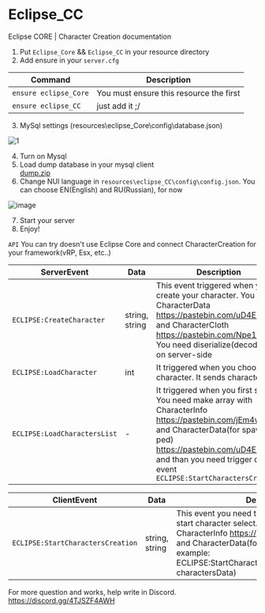 # Eclipse_CC
Eclipse CORE | Character Creation documentation

1. Put `Eclipse_Core` && `Eclipse_CC` in your resource directory
2. Add ensure in your `server.cfg`


| Command | Description |
| --- | --- |
| `ensure eclipse_Core` | You must ensure this resource the first |
| `ensure eclipse_CC` | just add it ;/ |

3. MySql settings (resources\eclipse_Core\config\database.json)


  ![1](https://user-images.githubusercontent.com/36680471/114997401-759f4a80-9ea8-11eb-8b81-ba096d1c6e6b.PNG)
  
4. Turn on Mysql 
5. Load dump database in your mysql client  
[dump.zip](https://github.com/douglasprod/Eclipse_CC/files/6323759/dump.zip)
6. Change NUI language in `resources\eclipse_CC\config\config.json`. You can choose EN(English) and RU(Russian), for now

![image](https://user-images.githubusercontent.com/36680471/114999878-ea738400-9eaa-11eb-8f45-7a1fcdf928db.png)

7. Start your server
8. Enjoy!



`API`
You can try doesn't use Eclipse Core and connect CharacterCreation for your framework(vRP, Esx, etc..)

| ServerEvent | Data | Description |
| --- | --- | --- |
| `ECLIPSE:CreateCharacter`| string, string | This event triggered when you create your character. You get CharacterData https://pastebin.com/uD4EUVC5 and CharacterCloth https://pastebin.com/Npe1MEnK. You need diserialize(decode) it on server-side  |
| `ECLIPSE:LoadCharacter` | int | It triggered when you choose character. It sends character id |
| `ECLIPSE:LoadCharactersList` | - | It triggered when you first spawn. You need make array with CharacterInfo https://pastebin.com/jEm4wrBM and CharacterData(for spawn ped) https://pastebin.com/uD4EUVC5 and than you need trigger client event `ECLIPSE:StartCharactersCreation` |

| ClientEvent | Data | Description |
| --- | --- | --- |
| `ECLIPSE:StartCharactersCreation`| string, string | This event you need triggered when you want start character select. You need send two array. CharacterInfo https://pastebin.com/jEm4wrBM and CharacterData(for spawn ped). Correct example: ECLIPSE:StartCharactersCreation(charactersInfo, charactersData) |


For more question and works, help write in Discord. https://discord.gg/4TJSZF4AWH
